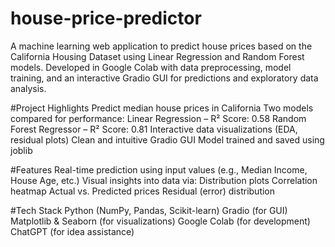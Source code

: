 # house-price-predictor
A machine learning web application to predict house prices based on the California Housing Dataset using Linear Regression and Random Forest models. Developed in Google Colab with data preprocessing, model training, and an interactive Gradio GUI for predictions and exploratory data analysis.

#Project Highlights
Predict median house prices in California
Two models compared for performance:
Linear Regression – R² Score: 0.58
Random Forest Regressor – R² Score: 0.81
Interactive data visualizations (EDA, residual plots)
Clean and intuitive Gradio GUI
Model trained and saved using joblib

#Features
Real-time prediction using input values (e.g., Median Income, House Age, etc.)
Visual insights into data via:
Distribution plots
Correlation heatmap
Actual vs. Predicted prices
Residual (error) distribution

#Tech Stack
Python (NumPy, Pandas, Scikit-learn)
Gradio (for GUI)
Matplotlib & Seaborn (for visualizations)
Google Colab (for development)
ChatGPT (for idea assistance)
